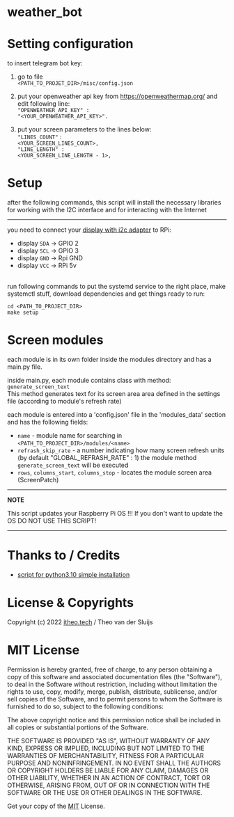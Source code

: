 # weather_bot

# Setting configuration
to insert telegram bot key:

1) go to file <br>
`<PATH_TO_PROJET_DIR>/misc/config.json`

2) put your openweather api key from https://openweathermap.org/ and edit following line: <br>
    `"OPENWEATHER_API_KEY" : `<br>
    `"<YOUR_OPENWEATHER_API_KEY>".`

3) put your screen parameters to the lines below:<br>
    `"LINES_COUNT"` :<br> 
        `<YOUR_SCREEN_LINES_COUNT>,`<br>
    `"LINE_LENGTH" : `<br>
        `<YOUR_SCREEN_LINE_LENGTH - 1>,`

# Setup


after the following commands, this script will install the necessary libraries for working with the I2C interface and for interacting with the Internet

---

you need to connect your [display with i2c adapter](https://aliexpress.ru/item/1005001853905593.html?spm=a2g2w.productlist.search_results.1.13db1172pTCxgm&sku_id=12000017862865136) to RPi:
* display `SDA` -> GPIO 2
* display `SCL` -> GPIO 3
* display `GND` -> Rpi GND
* display `VCC` -> RPi 5v
<br><br>


run following commands to put the systemd service to the right place, make systemctl stuff, download dependencies and get things ready to run:

    cd <PATH_TO_PROJECT_DIR>
    make setup

# Screen modules
each module is in its own folder inside the modules directory and has a main.py file.

inside main.py, each module contains class with method: <br>
`generate_screen_text`<br>
This method generates text for its screen area area defined in the settings file (according to module's refresh rate)

each module is entered into a 'config.json' file in the 'modules_data' section and has the following fields:
* `name` - module name for searching in `<PATH_TO_PROJECT_DIR>/modules/<name>`
* `refrash_skip_rate` - a number indicating how many screen refresh units (by default "GLOBAL_REFRASH_RATE" : 1) the module method `generate_screen_text` will be executed
* `rows`, `columns_start`, `columns_stop` - locates the module screen area (ScreenPatch)


---
**NOTE**

This script updates your Raspberry Pi OS !!! If you don't want to update the OS DO NOT USE THIS SCRIPT!

---

# Thanks to / Credits

* [script for python3.10 simple installation](https://github.com/tvdsluijs/sh-python-installer)

# License & Copyrights

Copyright (c) 2022 [itheo.tech](https://itheo.tech/) / Theo van der Sluijs

# MIT License

Permission is hereby granted, free of charge, to any person obtaining a copy of this software and associated documentation files (the "Software"), to deal in the Software without restriction, including without limitation the rights to use, copy, modify, merge, publish, distribute, sublicense, and/or sell copies of the Software, and to permit persons to whom the Software is furnished to do so, subject to the following conditions:

The above copyright notice and this permission notice shall be included in all copies or substantial portions of the Software.

THE SOFTWARE IS PROVIDED "AS IS", WITHOUT WARRANTY OF ANY KIND, EXPRESS OR IMPLIED, INCLUDING BUT NOT LIMITED TO THE WARRANTIES OF MERCHANTABILITY, FITNESS FOR A PARTICULAR PURPOSE AND NONINFRINGEMENT. IN NO EVENT SHALL THE AUTHORS OR COPYRIGHT HOLDERS BE LIABLE FOR ANY CLAIM, DAMAGES OR OTHER LIABILITY, WHETHER IN AN ACTION OF CONTRACT, TORT OR OTHERWISE, ARISING FROM, OUT OF OR IN CONNECTION WITH THE SOFTWARE OR THE USE OR OTHER DEALINGS IN THE SOFTWARE.

Get your copy of the [MIT](https://choosealicense.com/licenses/mit/) License.